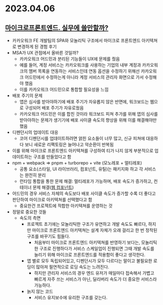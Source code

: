 # 2023.04.06

## [마이크로프론트엔드. 실무에 쓸만할까?](https://www.youtube.com/watch?v=DOS0YPwdnhk)

- 카카오워크 FE 개발팀의 SPA와 모놀리틱 구조에서 마이크로 프론트엔드 아키텍쳐로 변경하게 된 경험 후기
- MSA가 UX 관점에서 올바른 것일까?
  - 카카오워크 어드민과 분리된 기능들이 UX에 문제를 줬음
  - 예를 들어, 계정 서비스는 카카오워크를 사용하는 기업의 내부 계정과 카카오워크의 멤버 목록을 연동하는 서비스인데 연동 옵션을 수정하기 위해선 카카오워크 어드민에서 수정하는게 아니라 계정 서비스의 관리자 화면으로 가서 수정해야 했음
  - 이를 카카오워크 어드민으로 통합할 필요성을 느낌
- 배포 주기의 문제
  - 앱은 심사를 받아야하기에 배포 주기가 자유롭지 않은 반면에, 워크보드는 웹으로 구성되어 배포 주기가 자유로웠음
  - 카카오워크 어드민은 이를 합친 것이라 워크보드 피쳐 추가를 위해 앱의 심사를 받아야하는 문제가 생기기에 배포 사이클 속도의 향상을 위해 이를 해결해야만 했음
- 디펜던시의 업데이트 대응
  - 코어 디펜던시를 업데이트하려면 얽힌 요소들이 너무 많고, 신규 피쳐에 대응하다 보니 새로운 리팩토링은 늘어나고 악순환이 반복됨
- 이를 위해 마이크로 프론트엔드 아키텍쳐를 구성하여 티가 나지 않게 부분적으로 업데이트하는 구조를 만들었다고 함
- npm + webpack => pnpm + turborepo + vite (모노레포 + 멀티레포)
  - 공통 요소(스타일, UI 라이브러리, 컴포넌트, 유틸)는 패키지화 하고 각 서비스는 완전히 분리
  - 런타임 통합을 통한 문제 해결: 멀티레포가 가능하며, 배포 속도가 증가하고, 컨테이너 문제 해결([웹 컴포넌트](https://developer.mozilla.org/ko/docs/Web/Web_Components))
- 어드민의 경우 서비스 자체의 속도보다 배포 사이클 속도가 증가할 수록 더 좋다고 판단하여 마이크로 아키텍쳐를 선택했다고 함
  - 중요한건 프로젝트에 적합한 아키텍쳐를 운영하는 것
- 정말로 중요한 것들
  - 속도의 측면
    - 프로젝트 초기에는 모놀리틱한 구조가 유연하고 개발 속도도 빠르다, 하지만 마이크로 프론트엔드 아키텍쳐는 설계 자체가 오래 걸리고 한 번 정착된 구조를 바꾸기도 힘들다.
      - 처음부터 마이크로 프론트엔드 아키텍쳐를 반영하기 보다는, 모놀리틱한 구조로 진행하다가 서비스 스케일업이 진행되면 그때 개발 속도를 늘리기 위해 마이크로 프론트엔드를 적용함이 좋다고 생각한다.
    - 앱 별로 모두 독립되어있고, 디펜던시가 모두 다르다는 말이고 불필요한 로딩이 많아져 필연적으로 로딩 속도는 느려진다.
      - 하지만 관리자 서비스의 경우 엔드 유저가 매일마다 접속해서 가볍고 빠르게 자주 쓰는 서비스가 아닌, 딜리버리 속도가 더 중요한 서비스라 가능하다.
    - 늙지 않는 코드
      - 서비스 유지보수에 유리한 구조를 갖는다.
